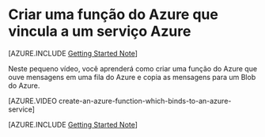 <properties
   pageTitle="Criar uma função do Azure que vincula a um serviço Azure | Microsoft Azure"
   description="Crie uma função do Azure, um aplicativo sem servidor, que interage com outros serviços do Azure."
   services="functions"
   documentationCenter="dev-center-name"
   authors="yochay"
   manager="manager-alias"
   editor=""
   tags=""
   keywords="Azure funções, funções, processamento de eventos, webhooks, computação dinâmica, arquitetura sem servidor"/>

<tags
   ms.service="functions"
   ms.devlang="multiple"
   ms.topic="get-started-article"
   ms.tgt_pltfrm="multiple"
   ms.workload="na"
   ms.date="03/09/2016"
   ms.author="yochayk@microsoft.com"/>
   
# <a name="create-an-azure-function-which-binds-to-an-azure-service"></a>Criar uma função do Azure que vincula a um serviço Azure
   
[AZURE.INCLUDE [Getting Started Note](../../includes/functions-getting-started.md)]

Neste pequeno vídeo, você aprenderá como criar uma função do Azure que ouve mensagens em uma fila do Azure e copia as mensagens para um Blob do Azure. 

[AZURE.VIDEO create-an-azure-function-which-binds-to-an-azure-service]
&nbsp;

[AZURE.INCLUDE [Getting Started Note](../../includes/functions-get-help.md)]